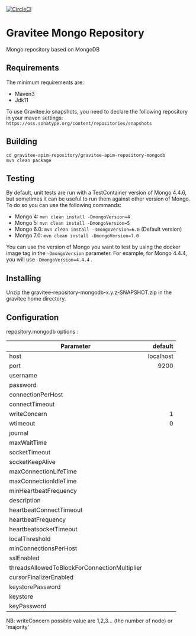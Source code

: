 [![CircleCI](https://circleci.com/gh/gravitee-io/gravitee-repository-mongodb.svg?style=shield)](https://circleci.com/gh/gravitee-io/gravitee-repository-mongodb)

# Gravitee Mongo Repository

Mongo repository based on MongoDB

## Requirements

The minimum requirements are:
* Maven3
* Jdk11

To use Gravitee.io snapshots, you need to declare the following repository in your maven settings:
`https://oss.sonatype.org/content/repositories/snapshots`

## Building

```shell
cd gravitee-apim-repository/gravitee-apim-repository-mongodb
mvn clean package
```

## Testing

By default, unit tests are run with a TestContainer version of Mongo 4.4.6, but sometimes it can be useful to run them against other version of Mongo.
To do so you can use the following commands:
- Mongo 4: `mvn clean install -DmongoVersion=4`
- Mongo 5: `mvn clean install -DmongoVersion=5`
- Mongo 6.0: `mvn clean install -DmongoVersion=6.0` (Default version)
- Mongo 7.0: `mvn clean install -DmongoVersion=7.0`

You can use the version of Mongo you want to test by using the docker image tag in the `-DmongoVersion` parameter. For example, for Mongo 4.4.4, you will use `-DmongoVersion=4.4.4` .

## Installing

Unzip the gravitee-repository-mongodb-x.y.z-SNAPSHOT.zip in the gravitee home directory.

## Configuration

repository.mongodb options : 

| Parameter                                    |   default |
|----------------------------------------------|----------:|
| host                                         | localhost |
| port                                         |      9200 |
| username                                     |           |
| password                                     |           |
| connectionPerHost                            |           |
| connectTimeout                               |           |
| writeConcern                                 |         1 |
| wtimeout                                     |         0 |
| journal                                      |           |
| maxWaitTime                                  |           |
| socketTimeout                                |           |
| socketKeepAlive                              |           |
| maxConnectionLifeTime                        |           |
| maxConnectionIdleTime                        |           |
| minHeartbeatFrequency                        |           |
| description                                  |           |
| heartbeatConnectTimeout                      |           |
| heartbeatFrequency 	                         |           |
| heartbeatsocketTimeout                       |           |
| localThreshold 	                             |           |
| minConnectionsPerHost                        |           |
| sslEnabled 		                                |           |
| threadsAllowedToBlockForConnectionMultiplier |           |
| cursorFinalizerEnabled                       |           |
| keystorePassword                             |           |
| keystore                                     |           |
| keyPassword                                  |           |

NB: writeConcern possible value are 1,2,3... (the number of node) or 'majority' 